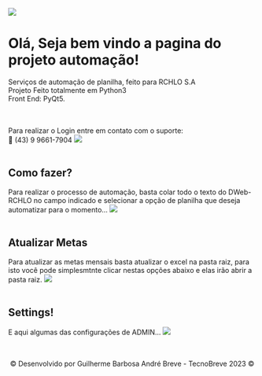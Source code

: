 <image src='https://github.com/TecnoBreve/Automacao/blob/main/img/man.png'></image>
<h1 align = "left">Olá, Seja bem vindo a pagina do projeto automação!</h1>
<p align = "rigth">Serviços de automação de planilha, feito para RCHLO S.A <br>
Projeto Feito totalmente em Python3 <br>
Front End: PyQt5.</p>
<br><br>
Para realizar o Login entre em contato com o suporte:<br>
📱 (43) 9 9661-7904
<image src='https://github.com/TecnoBreve/Automacao/blob/main/img/pscreen.jpeg'></image>
<br><br>
<h2>Como fazer?</h2>
Para realizar o processo de automação, basta colar todo o texto do DWeb-RCHLO no campo indicado e selecionar a opção de planilha que deseja automatizar para o momento...
<image src='img/pscreen2.png'></image>
<br><br>
<h2>Atualizar Metas</h2>
Para atualizar as metas mensais basta atualizar o excel na pasta raiz,
para isto você pode simplesmtnte clicar nestas opções abaixo e elas irão abrir a pasta raiz.
<image src = "img/pscreen3.png"/>
<br><br>
<h2>Settings!</h2>
E aqui algumas das configurações de ADMIN...
<image src = "img/pscreen4.png"/>
<br><br>







<h2></h2>
<p align="center"> © Desenvolvido por Guilherme Barbosa André Breve - TecnoBreve 2023 © </p>
